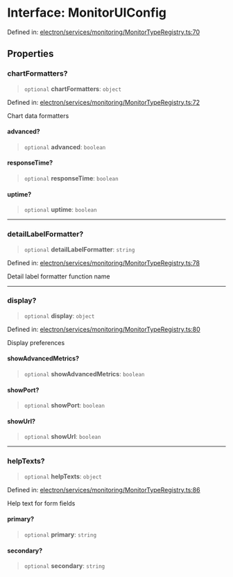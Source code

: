 # Interface: MonitorUIConfig

Defined in: [electron/services/monitoring/MonitorTypeRegistry.ts:70](https://github.com/Nick2bad4u/Uptime-Watcher/blob/dca5483e793478722cd3e6e125cafcec5fc771f0/electron/services/monitoring/MonitorTypeRegistry.ts#L70)

## Properties

### chartFormatters?

> `optional` **chartFormatters**: `object`

Defined in: [electron/services/monitoring/MonitorTypeRegistry.ts:72](https://github.com/Nick2bad4u/Uptime-Watcher/blob/dca5483e793478722cd3e6e125cafcec5fc771f0/electron/services/monitoring/MonitorTypeRegistry.ts#L72)

Chart data formatters

#### advanced?

> `optional` **advanced**: `boolean`

#### responseTime?

> `optional` **responseTime**: `boolean`

#### uptime?

> `optional` **uptime**: `boolean`

***

### detailLabelFormatter?

> `optional` **detailLabelFormatter**: `string`

Defined in: [electron/services/monitoring/MonitorTypeRegistry.ts:78](https://github.com/Nick2bad4u/Uptime-Watcher/blob/dca5483e793478722cd3e6e125cafcec5fc771f0/electron/services/monitoring/MonitorTypeRegistry.ts#L78)

Detail label formatter function name

***

### display?

> `optional` **display**: `object`

Defined in: [electron/services/monitoring/MonitorTypeRegistry.ts:80](https://github.com/Nick2bad4u/Uptime-Watcher/blob/dca5483e793478722cd3e6e125cafcec5fc771f0/electron/services/monitoring/MonitorTypeRegistry.ts#L80)

Display preferences

#### showAdvancedMetrics?

> `optional` **showAdvancedMetrics**: `boolean`

#### showPort?

> `optional` **showPort**: `boolean`

#### showUrl?

> `optional` **showUrl**: `boolean`

***

### helpTexts?

> `optional` **helpTexts**: `object`

Defined in: [electron/services/monitoring/MonitorTypeRegistry.ts:86](https://github.com/Nick2bad4u/Uptime-Watcher/blob/dca5483e793478722cd3e6e125cafcec5fc771f0/electron/services/monitoring/MonitorTypeRegistry.ts#L86)

Help text for form fields

#### primary?

> `optional` **primary**: `string`

#### secondary?

> `optional` **secondary**: `string`
